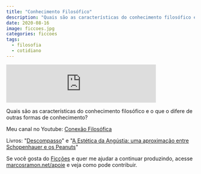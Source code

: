 ```yaml
---
title: "Conhecimento Filosófico"
description: "Quais são as características do conhecimento filosófico e o que o difere de outras formas de conhecimento?"
date: 2020-08-16
image: ficcoes.jpg
categories: ficcoes
tags: 
  - filosofia
  - cotidiano
---
```


<iframe src="https://anchor.fm/podcastficcoes/embed/episodes/Conhecimento-Filosfico-ei81n8" height="102px" width="400px" frameborder="0" scrolling="no"></iframe>

Quais são as características do conhecimento filosófico e o que o difere de outras formas de conhecimento?

Meu canal no Youtube: [Conexão Filosófica](https://www.youtube.com/ConexaoFilosofica)

Livros: "[Descompasso](https://amzn.to/2XVTP3y)" e "[A Estética da Angústia: uma aproximação entre Schopenhauer e os Peanuts](https://amzn.to/2XUEj80)"

Se você gosta do [Ficções](https://marcosramon.net/ficcoes/) e quer me ajudar a continuar produzindo, acesse [marcosramon.net/apoie](https://marcosramon.net/apoie/) e veja como pode contribuir.
